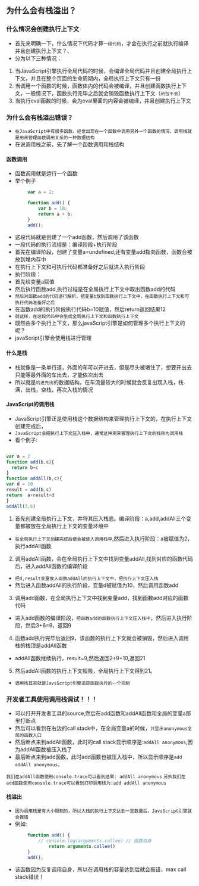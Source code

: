 ## 为什么会有栈溢出？
### 什么情况会创建执行上下文
* 首先来明确一下，什么情况下代码才算`一段代码`，才会在执行之前就执行编译并且创建执行上下文？、
* 分为以下三种情况：
1. 当JavaScript引擎执行全局代码的时候，会编译全局代码并且创建全局执行上下文，并且在整个页面的生命周期内，全局执行上下文只有一份
2. 当调用一个函数的时候，函数体内的代码会被编译，并且创建函数执行上下文，一般情况下，函数执行完毕之后就会销毁函数执行上下文（`闭包不会`）
3. 当执行eval函数的时候，会为eval里面的内容会被编译，并且创建执行上下文

### 为什么会有栈溢出错误？
* `在JavaScript中有很多函数，经常出现在一个函数中调用另外一个函数的情况，调用栈就是用来管理函数调用关系的一种数据结构`
* 在说调用栈之前，先了解一个函数调用和栈结构

#### 函数调用
* 函数调用就是运行一个函数
* 举个例子 
```javascript
        var a = 2;

        function add() {
            var b = 10;
            return a + b;
        }
        add();
```
* 这段代码就是创建了一个add函数，然后调用了该函数
* 一段代码的执行流程是：编译阶段+执行阶段
* 首先在编译阶段，创建了变量a=undefined,还有变量add指向函数，函数会被放到堆内存中
* 在执行上下文和可执行代码都准备好之后就进入执行阶段
* 执行阶段：
* 首先给变量a赋值
* 然后执行函数add,执行过程是在全局执行上下文中取出函数add的代码
* `然后对函数add的代码进行解析，把变量b放到函数执行上下文中，在函数执行上下文和可执行代码准备好之后`
* 在函数add的执行阶段执行代码b=10赋值，然后return返回结果12
* `就这样，在这段代码中会生成全局执行上下文和函数执行上下文`
* 既然由多个执行上下文，那么javaScript引擎是如何管理多个执行上下文的呢？
* javaScript引擎会使用栈进行管理

#### 什么是栈
* 栈就像是一条单行道，外面的车可以开进去，但是尽头被堵住了，想要开出去只能等最外面的车出去，才能依次出去
* 所以就是`后进先出`的数据结构。在车流量较大的时候就会反复出现入栈，栈满，出栈，空栈，再次入栈的情况

#### JavaScript的调用栈
* JavaScript引擎正是使用栈这个数据结构来管理执行上下文的，在执行上下文创建完成后，
* `JavaScript会把执行上下文压入栈中，通常这种用来管理执行上下文的栈称为调用栈`
* 看个例子:
```javascript 

var a = 2
function add(b,c){
  return b+c
}
function addAll(b,c){
var d = 10
result = add(b,c)
return  a+result+d
}
addAll(3,6)
```
1. 首先创建全局执行上下文，并将其压入栈底。编译阶段：a,add,addAll三个变量都被放在全局执行上下文的变量环境中
* `在全局执行上下文创建完成后便会被放入调用栈中`,然后进入执行阶段：a被赋值为2，执行addAll函数
2. 调用addAll函数，会在全局执行上下文中找到变量addAll,找到对应的函数代码后，进入addAll函数的编译阶段
* `把d,result变量放入函数addAll的执行上下文中，把执行上下文压入栈`
* 然后进入函数addAll的执行阶段，变量d被赋值为10，然后调用函数add
3. 调用add函数，在全局执行上下文中找到变量add，找到函数add对应的函数代码
* 进入add函数的编译阶段，`把函数add的函数执行上下文压入栈中`，然后进入执行阶段，然后3+6=9，返回9
4. 函数add执行完毕后返回9，该函数的执行上下文就会被销毁，然后进入调用栈的栈顶是addAll函数
* addAll函数继续执行，result=9,然后返回2+9+10,返回21
5. 然后addAll函数的执行上下文销毁，全局执行上下文得到21。
* `调用栈其实就是JavsScript引擎追踪函数执行的一个机制`

### 开发者工具使用调用栈调试！！！
* 可以打开开发者工具的source,然后在add函数和addAll函数和全局的变量a那里打断点
* 然后可以看到在右边的call stack中，在全局变量a的时候，`只显示anonymous全局的函数入口`
* 然后断点来到addAll函数，此时的call stack显示顺序是:`addAll anonymous`,因为addAll函数被压入栈了
* 最后断点来到add函数，此时add函数也被压入栈中，所以显示顺序是`add addAll anonymous`、

`我们在addAll函数使用console.trace可以看到结果: addAll anonymous`
`另外我们在add函数使用console.trace可以看到打印调用栈为:add addAll anonymous`

#### 栈溢出
* `因为调用栈是有大小限制的，所以入栈的执行上下文达到一定数量后，JavsScript引擎就会报错`
* 例如:
```javascript 
        function add() {
            // console.log(arguments.callee) // 函数自身
                return arguments.callee()
        }
        add();
```
* 该函数因为反复调用自身，所以在调用栈的容量达到后就会报错，max call stack错误！








